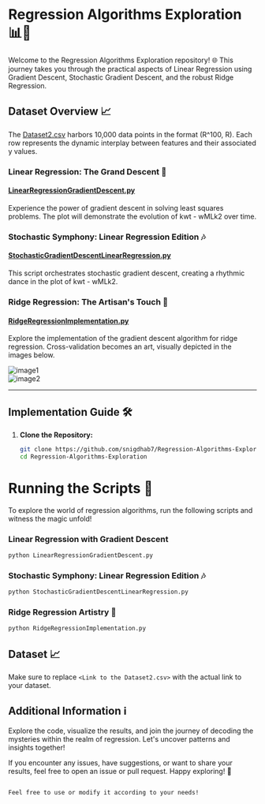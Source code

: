 # Regression Algorithms Exploration 📊🚀

Welcome to the Regression Algorithms Exploration repository! 🌐 This journey takes you through the practical aspects of Linear Regression using Gradient Descent, Stochastic Gradient Descent, and the robust Ridge Regression.

## Dataset Overview 📈

The [Dataset2.csv](https://github.com/snigdhab7/RegressionAlchemy/blob/main/Dataset2.csv) harbors 10,000 data points in the format (R^100, R). Each row represents the dynamic interplay between features and their associated y values.

### Linear Regression: The Grand Descent 🏹
#### [LinearRegressionGradientDescent.py](https://github.com/snigdhab7/RegressionAlchemy/blob/main/LinearRegressionGradientDescent.py)

Experience the power of gradient descent in solving least squares problems. The plot will demonstrate the evolution of kwt - wMLk2 over time.

### Stochastic Symphony: Linear Regression Edition 🎶
#### [StochasticGradientDescentLinearRegression.py](<Link to the Script>)
This script orchestrates stochastic gradient descent, creating a rhythmic dance in the plot of kwt - wMLk2.

### Ridge Regression: The Artisan's Touch 🎨
#### [RidgeRegressionImplementation.py](https://github.com/snigdhab7/RegressionAlchemy/blob/main/StochasticGradientDescentLinearRegression.py)
Explore the implementation of the gradient descent algorithm for ridge regression. Cross-validation becomes an art, visually depicted in the images below.

![image1](https://user-images.githubusercontent.com/62890614/233841787-3b242f9d-1a17-4535-924c-745fdf7603b6.png)
<br/>
![image2](https://user-images.githubusercontent.com/62890614/233842221-ca20e5b8-2cf2-4b4c-bf47-b45a3d642480.png)

---

## Implementation Guide 🛠️

1. **Clone the Repository:**
   ```bash
   git clone https://github.com/snigdhab7/Regression-Algorithms-Exploration.git
   cd Regression-Algorithms-Exploration
   ```

# Running the Scripts 🚀

To explore the world of regression algorithms, run the following scripts and witness the magic unfold!

### Linear Regression with Gradient Descent
```bash
python LinearRegressionGradientDescent.py
```

### Stochastic Symphony: Linear Regression Edition 🎶
```bash
python StochasticGradientDescentLinearRegression.py
```

### Ridge Regression Artistry 🎨
```bash
python RidgeRegressionImplementation.py
```

## Dataset 📈

Make sure to replace `<Link to the Dataset2.csv>` with the actual link to your dataset.

## Additional Information ℹ️

Explore the code, visualize the results, and join the journey of decoding the mysteries within the realm of regression. Let's uncover patterns and insights together!

If you encounter any issues, have suggestions, or want to share your results, feel free to open an issue or pull request. Happy exploring! 🌟
```

Feel free to use or modify it according to your needs!
